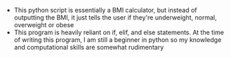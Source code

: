 * This python script is essentially a BMI calculator, but instead of outputting the BMI, it just tells the user if they're underweight, normal, overweight or obese
* This program is heavily reliant on if, elif, and else statements. At the time of writing this program, I am still a beginner in python so my knowledge and computational skills are somewhat rudimentary

